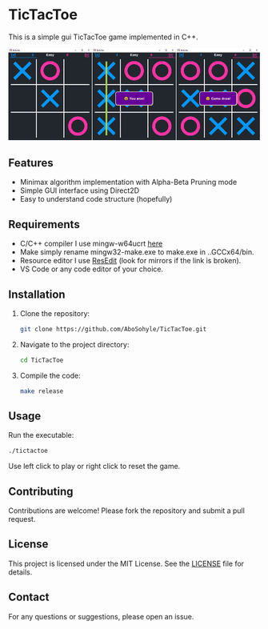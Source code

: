 # TicTacToe

This is a simple gui TicTacToe game implemented in C++.

![Alt text](screenshot.png)

## Features

- Minimax algorithm implementation with Alpha-Beta Pruning mode
- Simple GUI interface using Direct2D
- Easy to understand code structure (hopefully)

## Requirements

- C/C++ compiler I use mingw-w64ucrt [here](https://winlibs.com/)
- Make simply rename mingw32-make.exe to make.exe in ..GCCx64/bin.
- Resource editor I use [ResEdit](http://www.resedit.net) (look for mirrors if the link is broken).
- VS Code or any code editor of your choice.

## Installation

1. Clone the repository:
    ```sh
    git clone https://github.com/AboSohyle/TicTacToe.git
    ```
2. Navigate to the project directory:
    ```sh
    cd TicTacToe
    ```
3. Compile the code:
    ```sh
    make release
    ```

## Usage

Run the executable:
```sh
./tictactoe
```

Use left click to play or right click to reset the game.

## Contributing

Contributions are welcome! Please fork the repository and submit a pull request.

## License

This project is licensed under the MIT License. See the [LICENSE](https://opensource.org/license/mit) file for details.

## Contact

For any questions or suggestions, please open an issue.

